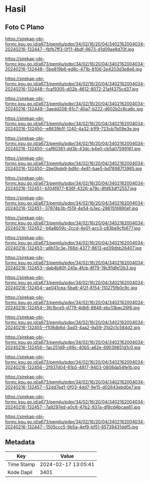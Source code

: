 # Hasil

## Foto C Plano

https://sirekap-obj-formc.kpu.go.id/a673/pemilu/pdpr/34/02/16/20/04/3402162004034-20240216-132447--fbfb7ff3-0f11-4bdf-9673-d1d09ae8d70f.jpg

https://sirekap-obj-formc.kpu.go.id/a673/pemilu/pdpr/34/02/16/20/04/3402162004034-20240216-132448--5be819b6-ed8c-471b-8106-2e4203d3e8e6.jpg

https://sirekap-obj-formc.kpu.go.id/a673/pemilu/pdpr/34/02/16/20/04/3402162004034-20240216-132448--fcaf9305-d02b-4612-8072-21af4375cd37.jpg

https://sirekap-obj-formc.kpu.go.id/a673/pemilu/pdpr/34/02/16/20/04/3402162004034-20240216-132449--3aedd208-81c7-40a7-b222-d602b2c8ca6c.jpg

https://sirekap-obj-formc.kpu.go.id/a673/pemilu/pdpr/34/02/16/20/04/3402162004034-20240216-132450--e8639b1f-1240-4a32-b1f9-723cb7b09e3e.jpg

https://sirekap-obj-formc.kpu.go.id/a673/pemilu/pdpr/34/02/16/20/04/3402162004034-20240216-132450--caf60361-dd3b-43dc-b4e0-cb5a07599161.jpg

https://sirekap-obj-formc.kpu.go.id/a673/pemilu/pdpr/34/02/16/20/04/3402162004034-20240216-132450--2be0bde9-bd9c-4e81-bae5-bd78987f3965.jpg

https://sirekap-obj-formc.kpu.go.id/a673/pemilu/pdpr/34/02/16/20/04/3402162004034-20240216-132451--b104f977-836f-4326-a79c-8fd83df12557.jpg

https://sirekap-obj-formc.kpu.go.id/a673/pemilu/pdpr/34/02/16/20/04/3402162004034-20240216-132451--37874b3b-f519-4e54-b3ec-28615f8890ef.jpg

https://sirekap-obj-formc.kpu.go.id/a673/pemilu/pdpr/34/02/16/20/04/3402162004034-20240216-132452--b6a8b59c-2ccd-4e01-acc3-c83be9cfb677.jpg

https://sirekap-obj-formc.kpu.go.id/a673/pemilu/pdpr/34/02/16/20/04/3402162004034-20240216-132453--a6b13c3e-768d-4377-8613-ed39dbb26407.jpg

https://sirekap-obj-formc.kpu.go.id/a673/pemilu/pdpr/34/02/16/20/04/3402162004034-20240216-132453--dab4b80f-241a-4fcb-8f79-19c91dfe12b3.jpg

https://sirekap-obj-formc.kpu.go.id/a673/pemilu/pdpr/34/02/16/20/04/3402162004034-20240216-132454--ae041cea-5ba6-4f2f-8154-110275fb0c9c.jpg

https://sirekap-obj-formc.kpu.go.id/a673/pemilu/pdpr/34/02/16/20/04/3402162004034-20240216-132454--3fc1bce5-d779-4db6-8848-ebc13bec26f6.jpg

https://sirekap-obj-formc.kpu.go.id/a673/pemilu/pdpr/34/02/16/20/04/3402162004034-20240216-132455--f108db6d-3ad3-4aa2-9a59-31d2c1c584d2.jpg

https://sirekap-obj-formc.kpu.go.id/a673/pemilu/pdpr/34/02/16/20/04/3402162004034-20240216-132456--1ac251d9-c69c-40b5-a62e-69039851d1c0.jpg

https://sirekap-obj-formc.kpu.go.id/a673/pemilu/pdpr/34/02/16/20/04/3402162004034-20240216-132456--2f937d04-61b5-4817-9403-0808da54fe1b.jpg

https://sirekap-obj-formc.kpu.go.id/a673/pemilu/pdpr/34/02/16/20/04/3402162004034-20240216-132457--52dd7ed1-0f03-4dd7-9e15-d02643ebd0e7.jpg

https://sirekap-obj-formc.kpu.go.id/a673/pemilu/pdpr/34/02/16/20/04/3402162004034-20240216-132457--7a9297ed-a0c6-47b2-937a-df8cd4bcae81.jpg

https://sirekap-obj-formc.kpu.go.id/a673/pemilu/pdpr/34/02/16/20/04/3402162004034-20240216-132447--1505ccc5-9b5a-4ef9-bf51-65739431ddf5.jpg


## Metadata

| Key        | Value               |
| ---------- | ------------------- |
| Time Stamp | 2024-02-17 13:05:41 |
| Kode Dapil | 3401                |



